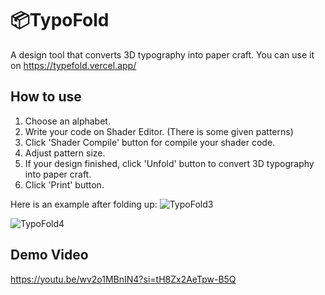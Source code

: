 # 📦TypoFold

A design tool that converts 3D typography into paper craft.
You can use it on https://typefold.vercel.app/

## How to use
1. Choose an alphabet.
2. Write your code on Shader Editor. (There is some given patterns)
3. Click 'Shader Compile' button for compile your shader code.
4. Adjust pattern size.
5. If your design finished, click 'Unfold' button to convert 3D typography into paper craft.
6. Click 'Print' button.

Here is an example after folding up:
![TypoFold3](https://github.com/user-attachments/assets/53729aef-8739-4ae5-8a26-36a6b29acc85)

![TypoFold4](https://github.com/user-attachments/assets/d61dcd07-dd1c-4bcd-bc82-9e736c405c3b)

## Demo Video
https://youtu.be/wv2o1MBnIN4?si=tH8Zx2AeTpw-B5Q
